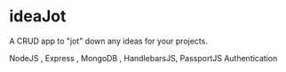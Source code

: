 # ideaJot

A CRUD app to "jot" down any ideas for your projects.

NodeJS , Express , MongoDB , HandlebarsJS, PassportJS Authentication
